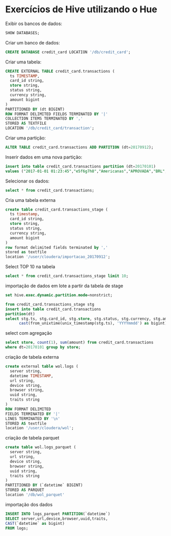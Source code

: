 # Exercícios de Hive utilizando o Hue

Exibir os bancos de dados:  
```sql
SHOW DATABASES;
```

Criar um banco de dados:  
```sql
CREATE DATABASE credit_card LOCATION '/db/credit_card';
```

Criar uma tabela:
```sql
CREATE EXTERNAL TABLE credit_card.transactions (  
  ts TIMESTAMP,  
  card_id string,  
  store string,  
  status string,  
  currency string,  
  amount bigint  
)  
PARTITIONED BY (dt BIGINT)  
ROW FORMAT DELIMITED FIELDS TERMINATED BY '|'  
COLLECTION ITEMS TERMINATED BY ','  
STORED AS TEXTFILE  
LOCATION '/db/credit_card/transaction';
```

Criar uma partição:  
```sql
ALTER TABLE credit_card.transactions ADD PARTITION (dt=20170912);
```

Inserir dados em uma nova partição:
```sql
insert into table credit_card.transactions partition (dt=20170101)   
values ("2017‐01‐01 01:23:45","e5f6g7h8","Americanas","APROVADA","BRL",5000);
```

Selecionar os dados:
```sql
select * from credit_card.transactions;
```

Cria uma tabela externa 
```sql
create table credit_card.transactions_stage (
  ts timestamp,     
  card_id string,     
  store string,     
  status string,     
  currency string,     
  amount bigint 
) 
row format delimited fields terminated by ',' 
stored as textfile 
location '/user/cloudera/importacao_20170912';
```

Select TOP 10 na tabela 
```sql
select * from credit_card.transactions_stage limit 10;
```

importação de dados em lote a partir da tabela de stage
```sql
set hive.exec.dynamic.partition.mode=nonstrict;

from credit_card.transactions_stage stg 
insert into table credit_card.transactions 
partition(dt) 
select stg.ts, stg.card_id, stg.store, stg.status, stg.currency, stg.amount, 
      cast(from_unixtime(unix_timestamp(stg.ts), 'YYYYmmdd') as bigint);
```

select com agregação
```sql
select store, count(1), sum(amount) from credit_card.transactions
where dt=20170101 group by store;
```

criação de tabela externa
```sql
create external table wol.logs (
  server string,     
  datetime TIMESTAMP,     
  url string,     
  device string,     
  browser string,     
  uuid string,
  traits string
) 
ROW FORMAT DELIMITED
FIELDS TERMINATED BY '|' 
LINES TERMINATED BY '\n'
STORED AS textfile
location '/user/cloudera/wol';
```

criação de tabela parquet
```sql
create table wol.logs_parquet (
  server string,     
  url string,     
  device string,     
  browser string,     
  uuid string,
  traits string
) 
PARTITIONED BY (`datetime` BIGINT)
STORED AS PARQUET
location '/db/wol_parquet'
```

importação dos dados
```sql
INSERT INTO logs_parquet PARTITION(`datetime`)
SELECT server,url,device,browser,uuid,traits, 
CAST(`datetime` as bigint)
FROM logs;
```
